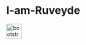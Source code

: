 # I-am-Ruveyde
<img src="https://encrypted-tbn0.gstatic.com/images?q=tbn:ANd9GcQ3O0GsRsKk0Z-gm3wyp_i3pPB1cvzuvUf44Q&usqp=CAU" alt="bootstrap" width="40" height="40"/> 
